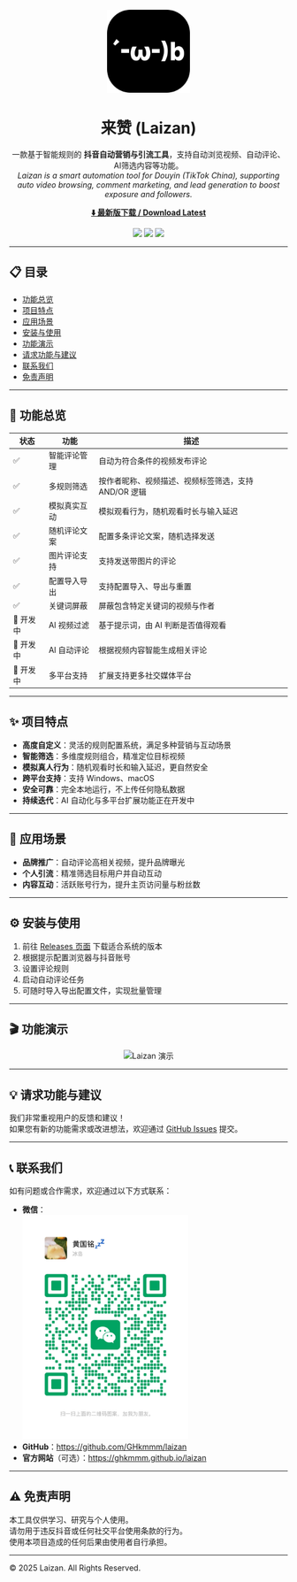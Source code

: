 <p align="center"><img width="150" height="150" src="./resources/icon.png" alt="Laizan Logo"></p>

<h1 align="center">来赞 (Laizan)</h1>

<p align="center">
  一款基于智能规则的 <b>抖音自动营销与引流工具</b>，支持自动浏览视频、自动评论、AI筛选内容等功能。  
  <br/>
  <i>Laizan is a smart automation tool for Douyin (TikTok China), supporting auto video browsing, comment marketing, and lead generation to boost exposure and followers.</i>
</p>

<p align="center">
  <a href="https://github.com/GHkmmm/laizan/releases"><b>⬇️ 最新版下载 / Download Latest</b></a>
</p>

<p align="center">
  <img src="https://img.shields.io/badge/version-0.0.1-blue" />
  <img src="https://img.shields.io/badge/platform-Windows%20|%20macOS-green" />
  <img src="https://img.shields.io/badge/license-MIT-orange" />
</p>

---

## 📋 目录
- [功能总览](#-功能总览)
- [项目特点](#-项目特点)
- [应用场景](#-应用场景)
- [安装与使用](#-安装与使用)
- [功能演示](#-功能演示)
- [请求功能与建议](#-请求功能与建议)
- [联系我们](#-联系我们)
- [免责声明](#-免责声明)

---

## 🚀 功能总览

| 状态 | 功能 | 描述 |
|------|------|------|
| ✅ | 智能评论管理 | 自动为符合条件的视频发布评论 |
| ✅ | 多规则筛选 | 按作者昵称、视频描述、视频标签筛选，支持 AND/OR 逻辑 |
| ✅ | 模拟真实互动 | 模拟观看行为，随机观看时长与输入延迟 |
| ✅ | 随机评论文案 | 配置多条评论文案，随机选择发送 |
| ✅ | 图片评论支持 | 支持发送带图片的评论 |
| ✅ | 配置导入导出 | 支持配置导入、导出与重置 |
| ✅ | 关键词屏蔽 | 屏蔽包含特定关键词的视频与作者 |
| 🔄 开发中 | AI 视频过滤 | 基于提示词，由 AI 判断是否值得观看 |
| 🔄 开发中 | AI 自动评论 | 根据视频内容智能生成相关评论 |
| 🔄 开发中 | 多平台支持 | 扩展支持更多社交媒体平台 |

---

## ✨ 项目特点

- **高度自定义**：灵活的规则配置系统，满足多种营销与互动场景  
- **智能筛选**：多维度规则组合，精准定位目标视频  
- **模拟真人行为**：随机观看时长和输入延迟，更自然安全  
- **跨平台支持**：支持 Windows、macOS  
- **安全可靠**：完全本地运行，不上传任何隐私数据  
- **持续迭代**：AI 自动化与多平台扩展功能正在开发中  

---

## 🧩 应用场景

- **品牌推广**：自动评论高相关视频，提升品牌曝光  
- **个人引流**：精准筛选目标用户并自动互动  
- **内容互动**：活跃账号行为，提升主页访问量与粉丝数  

---

## ⚙️ 安装与使用

1. 前往 [Releases 页面](https://github.com/GHkmmm/laizan/releases) 下载适合系统的版本  
2. 根据提示配置浏览器与抖音账号
3. 设置评论规则
4. 启动自动评论任务  
5. 可随时导入导出配置文件，实现批量管理  

---

## 🎬 功能演示

<p align="center">
  <img src="./assets/feed-ac.gif" alt="Laizan 演示" width="500px" />
</p>

---

## 💡 请求功能与建议

我们非常重视用户的反馈和建议！  
如果您有新的功能需求或改进想法，欢迎通过 [GitHub Issues](https://github.com/GHkmmm/laizan/issues) 提交。

---

## 📞 联系我们

如有问题或合作需求，欢迎通过以下方式联系：

- **微信**：<br />
  <img src="./assets/wechat_qr_code.JPG" alt="微信二维码" width="300px" />
- **GitHub**：https://github.com/GHkmmm/laizan  
- **官方网站**（可选）：https://ghkmmm.github.io/laizan  

---

## ⚠️ 免责声明

本工具仅供学习、研究与个人使用。  
请勿用于违反抖音或任何社交平台使用条款的行为。  
使用本项目造成的任何后果由使用者自行承担。  

---

© 2025 Laizan. All Rights Reserved.
